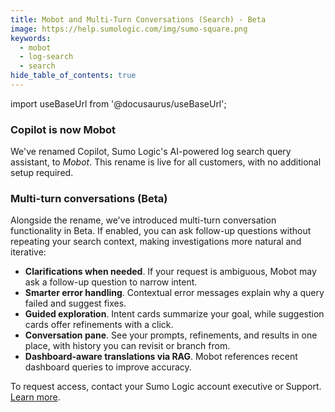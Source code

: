 ```yaml
---
title: Mobot and Multi-Turn Conversations (Search) - Beta
image: https://help.sumologic.com/img/sumo-square.png
keywords:
  - mobot
  - log-search
  - search
hide_table_of_contents: true    
---
```


import useBaseUrl from '@docusaurus/useBaseUrl';

### Copilot is now Mobot

We've renamed Copilot, Sumo Logic's AI-powered log search query assistant, to *Mobot*. This rename is live for all customers, with no additional setup required.  

### Multi-turn conversations (Beta)

Alongside the rename, we've introduced multi-turn conversation functionality in Beta. If enabled, you can ask follow-up questions without repeating your search context, making investigations more natural and iterative:  

* **Clarifications when needed**. If your request is ambiguous, Mobot may ask a follow-up question to narrow intent.  
* **Smarter error handling**. Contextual error messages explain why a query failed and suggest fixes.  
* **Guided exploration**. Intent cards summarize your goal, while suggestion cards offer refinements with a click.  
* **Conversation pane**. See your prompts, refinements, and results in one place, with history you can revisit or branch from.  
* **Dashboard-aware translations via RAG**. Mobot references recent dashboard queries to improve accuracy.  

To request access, contact your Sumo Logic account executive or Support. [Learn more](/docs/search/mobot-multiturn-beta).
